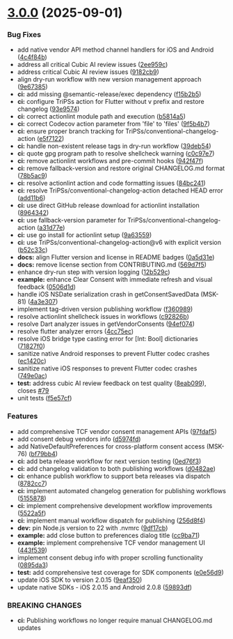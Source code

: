 # [3.0.0](https://github.com/axeptio/flutter-sdk/compare/2.0.17...3.0.0) (2025-09-01)


### Bug Fixes

* add native vendor API method channel handlers for iOS and Android ([4c4f84b](https://github.com/axeptio/flutter-sdk/commit/4c4f84b6de869416421b1c408fd72167ace445d3))
* address all critical Cubic AI review issues ([2ee959c](https://github.com/axeptio/flutter-sdk/commit/2ee959c1294405e360662b0fee0cf705edf92984))
* address critical Cubic AI review issues ([9182cb9](https://github.com/axeptio/flutter-sdk/commit/9182cb94778d6487da450f64843580ee32f44e7e))
* align dry-run workflow with new version management approach ([9e67385](https://github.com/axeptio/flutter-sdk/commit/9e67385de953d637faa5886dcea44a78c669257c))
* **ci:** add missing @semantic-release/exec dependency ([f15b2b5](https://github.com/axeptio/flutter-sdk/commit/f15b2b5476608068ed2a0b3a600637bb2ae78932))
* **ci:** configure TriPSs action for Flutter without v prefix and restore changelog ([93e9574](https://github.com/axeptio/flutter-sdk/commit/93e95748c81598781507270caf29643f87f9f6d9))
* **ci:** correct actionlint module path and execution ([b5814a5](https://github.com/axeptio/flutter-sdk/commit/b5814a5ee70397b61c81e9d675a018eff1fc73ca))
* **ci:** correct Codecov action parameter from 'file' to 'files' ([9f5b4b7](https://github.com/axeptio/flutter-sdk/commit/9f5b4b7f154b97099c95f2187560ec7dedea6e6f))
* **ci:** ensure proper branch tracking for TriPSs/conventional-changelog-action ([e5f7122](https://github.com/axeptio/flutter-sdk/commit/e5f7122437bfcc6ddeb82557c7aa47550471c913))
* **ci:** handle non-existent release tags in dry-run workflow ([39deb54](https://github.com/axeptio/flutter-sdk/commit/39deb543188d74407b4160b25cf951eaf39b1c31))
* **ci:** quote gpg program path to resolve shellcheck warning ([c0c97e7](https://github.com/axeptio/flutter-sdk/commit/c0c97e7721b74e6378aeaa485d693357b545dacc))
* **ci:** remove actionlint workflows and pre-commit hooks ([942f47f](https://github.com/axeptio/flutter-sdk/commit/942f47f1ed3b08f78c9ce2ab207922b6645ff799))
* **ci:** remove fallback-version and restore original CHANGELOG.md format ([78b5ac9](https://github.com/axeptio/flutter-sdk/commit/78b5ac9c9a1b4ac3bfc161a7f2c90fbe35112bb6))
* **ci:** resolve actionlint action and code formatting issues ([84bc241](https://github.com/axeptio/flutter-sdk/commit/84bc241306b37d7abcfd968a596759b9ca6d839a))
* **ci:** resolve TriPSs/conventional-changelog-action detached HEAD error ([add11b6](https://github.com/axeptio/flutter-sdk/commit/add11b6fd5f151c046f233ceaeb0fba01a799ef2))
* **ci:** use direct GitHub release download for actionlint installation ([8964342](https://github.com/axeptio/flutter-sdk/commit/89643422dfcbaaf8322daf70a28b0314b58c9aa8))
* **ci:** use fallback-version parameter for TriPSs/conventional-changelog-action ([a31d77e](https://github.com/axeptio/flutter-sdk/commit/a31d77e62b34315ad702a26b7ff75224bcd48074))
* **ci:** use go install for actionlint setup ([9a63559](https://github.com/axeptio/flutter-sdk/commit/9a635591608624b595fe2f3798b17c0f1cea5ea9))
* **ci:** use TriPSs/conventional-changelog-action@v6 with explicit version ([b52c33c](https://github.com/axeptio/flutter-sdk/commit/b52c33c5ad4a9ac74a20592538aa20ce58cd29e0))
* **docs:** align Flutter version and license in README badges ([0a5d31e](https://github.com/axeptio/flutter-sdk/commit/0a5d31e369be973dde19bc285d69d5676fe46c4e))
* **docs:** remove license section from CONTRIBUTING.md ([569d7f5](https://github.com/axeptio/flutter-sdk/commit/569d7f5c78285aa142b344b9fb61a301bcf05efd))
* enhance dry-run step with version logging ([12b529c](https://github.com/axeptio/flutter-sdk/commit/12b529cefe5b8ea51ca45efff05a9eeb552189a6))
* **example:** enhance Clear Consent with immediate refresh and visual feedback ([0506d1d](https://github.com/axeptio/flutter-sdk/commit/0506d1d0e093585accb1cb3f26bc126d0f4196b3))
* handle iOS NSDate serialization crash in getConsentSavedData (MSK-81) ([4a3e307](https://github.com/axeptio/flutter-sdk/commit/4a3e307080f390b9dd28d9aba0256cc6ea567b9c))
* implement tag-driven version publishing workflow ([f360989](https://github.com/axeptio/flutter-sdk/commit/f36098945f98638d8e12c3e63f4b8ede692dac2b))
* resolve actionlint shellcheck issues in workflows ([c92826b](https://github.com/axeptio/flutter-sdk/commit/c92826bbeb4584637718ffcb6d5816cab71ea95b))
* resolve Dart analyzer issues in getVendorConsents ([94ef074](https://github.com/axeptio/flutter-sdk/commit/94ef0746863e2a575ed020cdd2fabf7dcb8957ae))
* resolve flutter analyzer errors ([4cc75ec](https://github.com/axeptio/flutter-sdk/commit/4cc75ecb76f59104e02d113ffeed94656ee4a617))
* resolve iOS bridge type casting error for [Int: Bool] dictionaries ([71827f0](https://github.com/axeptio/flutter-sdk/commit/71827f0d937c095fe86ed768d53c291ad61edea2))
* sanitize native Android responses to prevent Flutter codec crashes ([ec1420c](https://github.com/axeptio/flutter-sdk/commit/ec1420cc4f24c8a1cbb18c6e9dcd88e4262cc49a))
* sanitize native iOS responses to prevent Flutter codec crashes ([749e0ac](https://github.com/axeptio/flutter-sdk/commit/749e0accf6780b1df937cbfd3590d57b60bc6940))
* **test:** address cubic AI review feedback on test quality ([8eab099](https://github.com/axeptio/flutter-sdk/commit/8eab0991277a70afc17afd081209b54053df6b07)), closes [#79](https://github.com/axeptio/flutter-sdk/issues/79)
* unit tests ([f5e57cf](https://github.com/axeptio/flutter-sdk/commit/f5e57cf92eaa2f4b05b187138326e429ae84b3ac))


### Features

* add comprehensive TCF vendor consent management APIs ([97fdaf5](https://github.com/axeptio/flutter-sdk/commit/97fdaf52b9df2bc06fe6cb8cef69dff41de4930b))
* add consent debug vendors info ([d5974fd](https://github.com/axeptio/flutter-sdk/commit/d5974fd91d1e7c608b3a7177a1cc212d955e606e))
* add NativeDefaultPreferences for cross-platform consent access (MSK-76) ([bf79bb4](https://github.com/axeptio/flutter-sdk/commit/bf79bb42189ef5ba3c34a262a8b986405a2e5699))
* **ci:** add beta release workflow for next version testing ([0ed76f3](https://github.com/axeptio/flutter-sdk/commit/0ed76f33969b8046a3229a488c960a555cbfa085))
* **ci:** add changelog validation to both publishing workflows ([d0482ae](https://github.com/axeptio/flutter-sdk/commit/d0482ae0b3c72495f509f3fa8c7bbb72dc81877c))
* **ci:** enhance publish workflow to support beta releases via dispatch ([8782cc7](https://github.com/axeptio/flutter-sdk/commit/8782cc7c17d6accad4a0b6fbd2604eecf6df005d))
* **ci:** implement automated changelog generation for publishing workflows ([5155878](https://github.com/axeptio/flutter-sdk/commit/51558783c471d4a69c65b00e95efbc9fe23a304e))
* **ci:** implement comprehensive development workflow improvements ([5522a5f](https://github.com/axeptio/flutter-sdk/commit/5522a5fa0ad1de816aa6c3f5e9d2449451539521))
* **ci:** implement manual workflow dispatch for publishing ([256d8f4](https://github.com/axeptio/flutter-sdk/commit/256d8f4525b2f851be8717e7643047a7c00fd224))
* **dev:** pin Node.js version to 22 with .nvmrc ([9df17cb](https://github.com/axeptio/flutter-sdk/commit/9df17cbb20360a44094bcf2f122810b8ad841fb9))
* **example:** add close button to preferences dialog title ([cc9ba71](https://github.com/axeptio/flutter-sdk/commit/cc9ba713ca564a5d1cdeb88afb0ca16b8a49505b))
* **example:** implement comprehensive TCF vendor management UI ([443f539](https://github.com/axeptio/flutter-sdk/commit/443f539e7325376289958ae8b11b0c5aa7a2d279))
* implement consent debug info with proper scrolling functionality ([0895da3](https://github.com/axeptio/flutter-sdk/commit/0895da3b74a37da20120f4f6f4521757a9e5ad4d))
* **test:** add comprehensive test coverage for SDK components ([e0e56d9](https://github.com/axeptio/flutter-sdk/commit/e0e56d915ac947dc2e2fc394cf091f058fc9aec8))
* update iOS SDK to version 2.0.15 ([9eaf350](https://github.com/axeptio/flutter-sdk/commit/9eaf3502fc3ae241c2dda42ccc946ee2ae687161))
* update native SDKs - iOS 2.0.15 and Android 2.0.8 ([59893df](https://github.com/axeptio/flutter-sdk/commit/59893df3f7cc76d46243adf29f37ede50f5c4595))


### BREAKING CHANGES

* **ci:** Publishing workflows no longer require manual CHANGELOG.md updates




